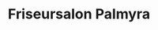 ---
title: "Friseursalon Palmyra"
url: /dortmund/friseursalon-palmyra-westerfilder-strasse/
shop: Friseur
---